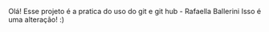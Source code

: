 Olá! Esse projeto é a pratica do uso do git e git hub - Rafaella Ballerini
Isso é uma alteração!
:)
